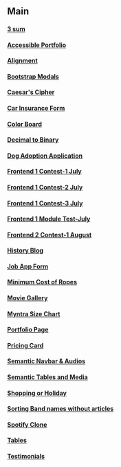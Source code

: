 ## Main

#### [3 sum](https://meetgovindbajaj.github.io/Acciojob/Main/3%20sum/)

#### [Accessible Portfolio](https://meetgovindbajaj.github.io/Acciojob/Main/Accessible%20Portfolio/)

#### [Alignment](https://meetgovindbajaj.github.io/Acciojob/Main/Alignment/)

#### [Bootstrap Modals](https://meetgovindbajaj.github.io/Acciojob/Main/Bootstrap%20Modals/)

#### [Caesar's Cipher](https://meetgovindbajaj.github.io/Acciojob/Main/Caesar's%20Cipher/)

#### [Car Insurance Form](https://meetgovindbajaj.github.io/Acciojob/Main/Car%20Insurance%20Form/)

#### [Color Board](https://meetgovindbajaj.github.io/Acciojob/Main/Color%20Board)

#### [Decimal to Binary](https://meetgovindbajaj.github.io/Acciojob/Main/Decimal%20to%20Binary/)

#### [Dog Adoption Application](https://meetgovindbajaj.github.io/Acciojob/Main/Dog%20Adoption%20Application/)

#### [Frontend 1 Contest-1 July](https://meetgovindbajaj.github.io/Acciojob/Main/Frontend%201%20Contest-1%20July/)

#### [Frontend 1 Contest-2 July](https://meetgovindbajaj.github.io/Acciojob/Main/Frontend%201%20Contest-2%20July/)

#### [Frontend 1 Contest-3 July](https://meetgovindbajaj.github.io/Acciojob/Main/Frontend%201%20Contest-3%20July/)

#### [Frontend 1 Module Test-July](https://meetgovindbajaj.github.io/Acciojob/Main/Frontend%201%20Module%20Test-July/)

#### [Frontend 2 Contest-1 August](https://meetgovindbajaj.github.io/Acciojob/Main/Frontend%202%20Contest-1%20August/)

#### [History Blog](https://meetgovindbajaj.github.io/Acciojob/Main/History%20Blog/)

#### [Job App Form](https://meetgovindbajaj.github.io/Acciojob/Main/Job%20App%20Form/)

#### [Minimum Cost of Ropes](https://meetgovindbajaj.github.io/Acciojob/Main/Minimum%20Cost%20of%20Ropes/)

#### [Movie Gallery](https://meetgovindbajaj.github.io/Acciojob/Main/Movie%20Gallery/)

#### [Myntra Size Chart](https://meetgovindbajaj.github.io/Acciojob/Main/Myntra%20Size%20Chart/)

#### [Portfolio Page](https://meetgovindbajaj.github.io/Acciojob/Main/Portfolio%20Page/)

#### [Pricing Card](https://meetgovindbajaj.github.io/Acciojob/Main/Pricing%20Card/)

#### [Semantic Navbar & Audios](https://meetgovindbajaj.github.io/Acciojob/Main/Semantic%20Navbar%20&%20Audios/)

#### [Semantic Tables and Media](https://meetgovindbajaj.github.io/Acciojob/Main/Semantic%20Tables%20and%20Media)

#### [Shopping or Holiday](https://meetgovindbajaj.github.io/Acciojob/Main/Shopping%20or%20Holiday/)

#### [Sorting Band names without articles](https://meetgovindbajaj.github.io/Acciojob/Main/Sorting%20Band%20names%20without%20articles/)

#### [Spotify Clone](https://meetgovindbajaj.github.io/Acciojob/Main/Spotify%20Clone/)

#### [Tables](https://meetgovindbajaj.github.io/Acciojob/Main/Tables/)

#### [Testimonials](https://meetgovindbajaj.github.io/Acciojob/Main/Testimonials/)
